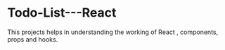 # Todo-List---React
This projects helps in understanding the working of React , components, props and hooks.<br />

